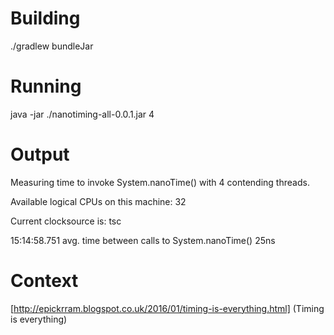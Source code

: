 Building
========

./gradlew bundleJar


Running
=======

java -jar ./nanotiming-all-0.0.1.jar 4


Output
======

Measuring time to invoke System.nanoTime() with 4 contending threads.

Available logical CPUs on this machine: 32

Current clocksource is: tsc

15:14:58.751 avg. time between calls to System.nanoTime() 25ns


Context
=======

[http://epickrram.blogspot.co.uk/2016/01/timing-is-everything.html] (Timing is everything)

